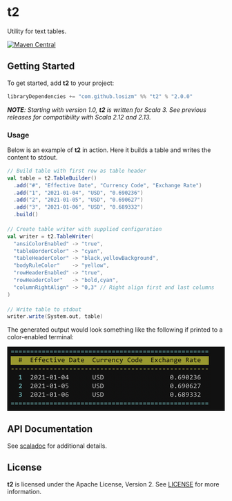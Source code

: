 # t2

Utility for text tables.

[![Maven Central](https://img.shields.io/maven-central/v/com.github.losizm/t2_3.svg?label=Maven%20Central)](https://search.maven.org/search?q=g:%22com.github.losizm%22%20AND%20a:%22t2_3%22)

## Getting Started
To get started, add **t2** to your project:

```scala
libraryDependencies += "com.github.losizm" %% "t2" % "2.0.0"
```

_**NOTE**: Starting with version 1.0, **t2** is written for Scala 3. See
previous releases for compatibility with Scala 2.12 and 2.13._

### Usage

Below is an example of **t2** in action. Here it builds a table and writes the
content to stdout.

```scala
// Build table with first row as table header
val table = t2.TableBuilder()
  .add("#", "Effective Date", "Currency Code", "Exchange Rate")
  .add("1", "2021-01-04", "USD", "0.690236")
  .add("2", "2021-01-05", "USD", "0.690627")
  .add("3", "2021-01-06", "USD", "0.689332")
  .build()

// Create table writer with supplied configuration
val writer = t2.TableWriter(
  "ansiColorEnabled" -> "true",
  "tableBorderColor" -> "cyan",
  "tableHeaderColor" -> "black,yellowBackground",
  "bodyRuleColor"    -> "yellow",
  "rowHeaderEnabled" -> "true",
  "rowHeaderColor"   -> "bold,cyan",
  "columnRightAlign" -> "0,3" // Right align first and last columns
)

// Write table to stdout
writer.write(System.out, table)
```

The generated output would look something like the following if printed to a
color-enabled terminal:

<div style="background: #111">
  <img style="padding: 0.2em;" src="images/table.png" width="470" />
</div>

## API Documentation

See [scaladoc](https://losizm.github.io/t2/latest/api/t2.html)
for additional details.

## License
**t2** is licensed under the Apache License, Version 2. See [LICENSE](LICENSE)
for more information.
